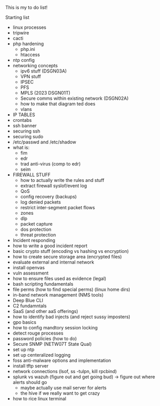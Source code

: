 This is my to do list!

Starting list
- linux processes
- tripwire
- cacti
- php hardening
	- php.ini
	- htaccess
- ntp config
- networking concepts
	- ipv6 stuff (DSGN03A)
	- VPN stuff
	- IPSEC
	- PFS
	- MPLS (2023 DSGN01T)
	- Secure comms within existing network (DSGN02A)
	- how to make that diagram ted does
	- vlans
- IP TABLES
- crontabs
- ssh banner
- securing ssh
- securing sudo
- /etc/passwd and /etc/shadow
- what is:
	- fim
	- edr
	- trad anti-virus (comp to edr)
	- seim
- FIREWALL STUFF
	- how to actually write the rules and stuff
	- extract firewall syslof/event log
	- QoS
	- config recovery (backups)
	- log denied packets
	- restrict inter-segment packet flows
	- zones
	- dlp
	- packet capture
	- dos protection
	- threat protection
- Incident responding
- how to write a good incident report
- basic crypto stuff (encoding vs hashing vs encryption)
- how to create secure storage area (encrypted files)
- evaluate external and internal network
- install openvas
- vuln assessment
- how to ensure files used as evidence (legal)
- bash scripting fundamentals
- file perms (how to find special perms) (linux home dirs)
- in-band network management (NMS tools)
- Deep Blue CLI
- C2 fundamntals
- SaaS (and other aaS offerings)
- how to identify bad injects (and reject sussy imposters)
- gpo basics
- how to config mandtory session locking
- detect rouge processes
- password policies (how to do)
- Secure SNMP (NETW07T State Qual)
- set up ntp
- set up centeralized logging
- foss anti-malware options and implementation
- install tftp server
- network connections (lsof, ss -tulpn, kill rpcbind)
- splunk vs wazuh (figure out and get going bud) -> figure out where alerts should go
	- maybe actually use mail server for alerts
	- the hive if we really want to get crazy
- how to rice linux terminal

